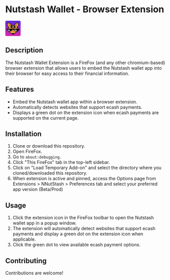 # Nutstash Wallet - Browser Extension

![Extension Icon](images/icon48.png)

## Description

The Nutstash Wallet Extension is a FireFox (and any other chromium-based) browser extension that allows users to embed the Nutstash wallet app into their browser for easy access to their financial information.

## Features

- Embed the Nutstash wallet app within a browser extension.
- Automatically detects websites that support ecash payments.
- Displays a green dot on the extension icon when ecash payments are supported on the current page.

## Installation

1. Clone or download this repository.
2. Open FireFox.
3. Go to `about:debugging`.
4. Click "This FireFox" tab in the top-left sidebar.
5. Click on "Load Temporary Add-on" and select the directory where you cloned/downloaded this repository.
6. When extension is active and pinned, access the Options page from Extensions > NNutStash > Preferences tab and select your preferred app version (Beta/Prod)

## Usage

1. Click the extension icon in the FireFox toolbar to open the Nutstash wallet app in a popup window.
2. The extension will automatically detect websites that support ecash payments and display a green dot on the extension icon when applicable.
3. Click the green dot to view available ecash payment options.

## Contributing

Contributions are welcome!
